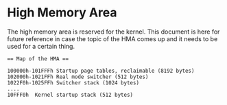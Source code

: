 # High Memory Area

The high memory area is reserved for the kernel. This document is here for future reference in case the topic of the HMA comes up and it needs to be used for a certain thing.

```
== Map of the HMA ==

100000h-101FFFh Startup page tables, reclaimable (8192 bytes)
102000h-1021FFh Real mode switcher (512 bytes)
1022F0h-1025FFh Switcher stack (1024 bytes)
....
10FFF0h  Kernel startup stack (512 bytes)
```
